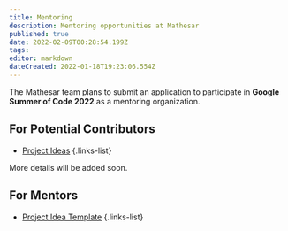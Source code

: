 ```yaml
---
title: Mentoring
description: Mentoring opportunities at Mathesar
published: true
date: 2022-02-09T00:28:54.199Z
tags: 
editor: markdown
dateCreated: 2022-01-18T19:23:06.554Z
---
```


The Mathesar team plans to submit an application to participate in **Google Summer of Code 2022** as a mentoring organization. 

## For Potential Contributors
- [Project Ideas](/community/mentoring/project-ideas)
{.links-list}

More details will be added soon.

## For Mentors
- [Project Idea Template](/en/community/mentoring/project-idea-template)
{.links-list}